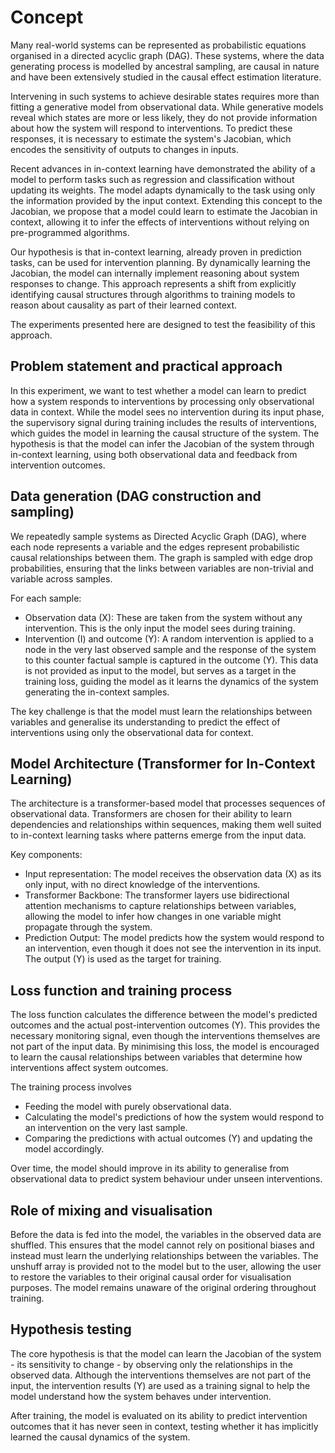# Concept

Many real-world systems can be represented as probabilistic equations organised in a directed acyclic graph (DAG). These systems, where the data generating process is modelled by ancestral sampling, are causal in nature and have been extensively studied in the causal effect estimation literature.

Intervening in such systems to achieve desirable states requires more than fitting a generative model from observational data. While generative models reveal which states are more or less likely, they do not provide information about how the system will respond to interventions. To predict these responses, it is necessary to estimate the system's Jacobian, which encodes the sensitivity of outputs to changes in inputs.

Recent advances in in-context learning have demonstrated the ability of a model to perform tasks such as regression and classification without updating its weights. The model adapts dynamically to the task using only the information provided by the input context. Extending this concept to the Jacobian, we propose that a model could learn to estimate the Jacobian in context, allowing it to infer the effects of interventions without relying on pre-programmed algorithms.

Our hypothesis is that in-context learning, already proven in prediction tasks, can be used for intervention planning. By dynamically learning the Jacobian, the model can internally implement reasoning about system responses to change. This approach represents a shift from explicitly identifying causal structures through algorithms to training models to reason about causality as part of their learned context.

The experiments presented here are designed to test the feasibility of this approach.


## Problem statement and practical approach
In this experiment, we want to test whether a model can learn to predict how a system responds to interventions by processing only observational data in context. While the model sees no intervention during its input phase, the supervisory signal during training includes the results of interventions, which guides the model in learning the causal structure of the system. The hypothesis is that the model can infer the Jacobian of the system through in-context learning, using both observational data and feedback from intervention outcomes.

## Data generation (DAG construction and sampling)
We repeatedly sample systems as Directed Acyclic Graph (DAG), where each node represents a variable and the edges represent probabilistic causal relationships between them. The graph is sampled with edge drop probabilities, ensuring that the links between variables are non-trivial and variable across samples.

For each sample:
* Observation data (X): These are taken from the system without any intervention. This is the only input the model sees during training.
* Intervention (I) and outcome (Y): A random intervention is applied to a node in the very last observed sample and the response of the system to this counter factual sample is captured in the outcome (Y). This data is not provided as input to the model, but serves as a target in the training loss, guiding the model as it learns the dynamics of the system generating the in-context samples.

The key challenge is that the model must learn the relationships between variables and generalise its understanding to predict the effect of interventions using only the observational data for context.

## Model Architecture (Transformer for In-Context Learning)

The architecture is a transformer-based model that processes sequences of observational data. Transformers are chosen for their ability to learn dependencies and relationships within sequences, making them well suited to in-context learning tasks where patterns emerge from the input data.

Key components:

* Input representation: The model receives the observation data (X) as its only input, with no direct knowledge of the interventions.
* Transformer Backbone: The transformer layers use bidirectional attention mechanisms to capture relationships between variables, allowing the model to infer how changes in one variable might propagate through the system.
* Prediction Output: The model predicts how the system would respond to an intervention, even though it does not see the intervention in its input. The output (Y) is used as the target for training.


## Loss function and training process

The loss function calculates the difference between the model's predicted outcomes and the actual post-intervention outcomes (Y). This provides the necessary monitoring signal, even though the interventions themselves are not part of the input data. By minimising this loss, the model is encouraged to learn the causal relationships between variables that determine how interventions affect system outcomes.

The training process involves

* Feeding the model with purely observational data.
* Calculating the model's predictions of how the system would respond to an intervention on the very last sample.
* Comparing the predictions with actual outcomes (Y) and updating the model accordingly.

Over time, the model should improve in its ability to generalise from observational data to predict system behaviour under unseen interventions.

## Role of mixing and visualisation

Before the data is fed into the model, the variables in the observed data are shuffled. This ensures that the model cannot rely on positional biases and instead must learn the underlying relationships between the variables. The unshuff array is provided not to the model but to the user, allowing the user to restore the variables to their original causal order for visualisation purposes. The model remains unaware of the original ordering throughout training.

## Hypothesis testing

The core hypothesis is that the model can learn the Jacobian of the system - its sensitivity to change - by observing only the relationships in the observed data. Although the interventions themselves are not part of the input, the intervention results (Y) are used as a training signal to help the model understand how the system behaves under intervention.

After training, the model is evaluated on its ability to predict intervention outcomes that it has never seen in context, testing whether it has implicitly learned the causal dynamics of the system.
